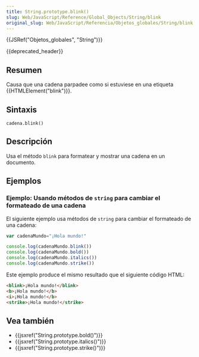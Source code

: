 ```yaml
---
title: String.prototype.blink()
slug: Web/JavaScript/Reference/Global_Objects/String/blink
original_slug: Web/JavaScript/Referencia/Objetos_globales/String/blink
---
```


{{JSRef("Objetos_globales", "String")}}

{{deprecated_header}}

## Resumen

Causa que una cadena parpadee como si estuviese en una etiqueta {{HTMLElement("blink")}}.

## Sintaxis

```
cadena.blink()
```

## Descripción

Usa el método `blink` para formatear y mostrar una cadena en un documento.

## Ejemplos

### Ejemplo: Usando métodos de `string` para cambiar el formateado de una cadena

El siguiente ejemplo usa métodos de `string` para cambiar el formateado de una cadena:

```js
var cadenaMundo="¡Hola mundo!"

console.log(cadenaMundo.blink())
console.log(cadenaMundo.bold())
console.log(cadenaMundo.italics())
console.log(cadenaMundo.strike())
```

Este ejemplo produce el mismo resultado que el siguiente código HTML:

```html
<blink>¡Hola mundo!</blink>
<b>¡Hola mundo!</b>
<i>¡Hola mundo!</b>
<strike>¡Hola mundo!</strike>
```

## Vea también

- {{jsxref("String.prototype.bold()")}}
- {{jsxref("String.prototype.italics()")}}
- {{jsxref("String.prototype.strike()")}}
